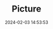 ---
weight: 1
images:
- /images/edited/290.jpeg
title: Picture
date: 2024-02-03 14:53:53
tags: [luminarneo,work,ilce7m3]
---